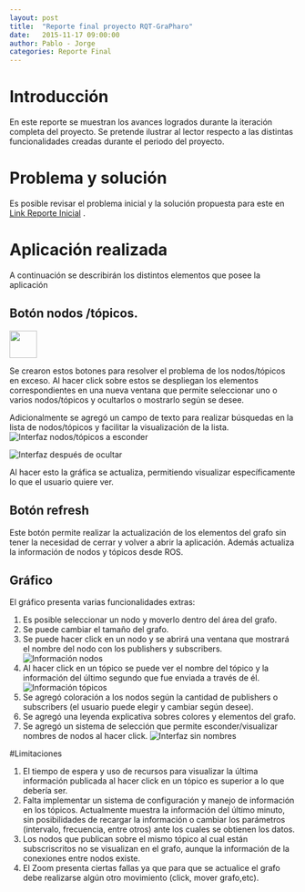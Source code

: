 ```yaml
---
layout: post
title:  "Reporte final proyecto RQT-GraPharo"
date:   2015-11-17 09:00:00
author: Pablo - Jorge
categories: Reporte Final 
---
```

 
# Introducción
 
 En este reporte se muestran los avances logrados durante la iteración completa del proyecto. Se pretende ilustrar al lector
 respecto a las distintas funcionalidades creadas durante el periodo del proyecto.
 
# Problema y solución
 
 Es posible revisar el problema inicial y la solución propuesta para este en [Link Reporte Inicial](http://jampueroc.github.io/SE4Robotics/reporte/2015/09/26/Report) .
 
# Aplicación realizada
 
 A continuación se describirán los distintos elementos que posee la aplicación
 
## Botón nodos /tópicos.

<img src="https://github.com/jampueroc/SE4Robotics/tree/gh-pages/assets/reports" width="48">

Se crearon estos botones para resolver el problema de los nodos/tópicos en exceso. Al hacer click sobre estos se
despliegan los elementos correspondientes en una nueva ventana que permite seleccionar uno o varios nodos/tópicos y ocultarlos o mostrarlo según se desee.

Adicionalmente se agregó un campo de texto para realizar búsquedas en la lista de nodos/tópicos y facilitar la visualización de la lista.
![Interfaz nodos/tópicos a esconder]({{site.baseurl}}/assets/reports/036.png )

![Interfaz después de ocultar]({{site.baseurl}}/assets/reports/037.png )

Al hacer esto la gráfica se actualiza, permitiendo visualizar específicamente lo que el usuario quiere ver.

## Botón refresh

Este botón permite realizar la actualización de los elementos del grafo sin tener la necesidad de cerrar y volver a abrir la aplicación. Además actualiza la información de nodos y tópicos desde ROS.


## Gráfico

El gráfico presenta varias funcionalidades extras:

1. Es posible seleccionar un nodo y moverlo dentro del área del grafo.
1. Se puede cambiar el tamaño del grafo.
1. Se puede hacer click en un nodo y se abrirá una ventana que mostrará el nombre del nodo con los publishers y subscribers.
  ![Información nodos]({{site.baseurl}}/assets/reports/031.png )
1. Al hacer click en un tópico se puede ver el nombre del tópico y la información del último segundo que fue enviada a través de él.
  ![Información tópicos]({{site.baseurl}}/assets/reports/039.png )
1. Se agregó coloración a los nodos según la cantidad de publishers o subscribers (el usuario puede elegir y cambiar según desee).
1. Se agregó una leyenda explicativa sobres colores y elementos del grafo.
1. Se agregó un sistema de selección que permite esconder/visualizar nombres de nodos al hacer click.
  ![Interfaz sin nombres]({{site.baseurl}}/assets/reports/045.png )

#Limitaciones

1. El tiempo de espera y uso de recursos para visualizar la última información publicada al hacer click en un tópico es superior a lo que debería ser.
1. Falta implementar un sistema de configuración y manejo de información en los tópicos. Actualmente muestra la información del último minuto, sin posibilidades de recargar la información o cambiar los parámetros (intervalo, frecuencia, entre otros) ante los cuales se obtienen los datos.
1. Los nodos que publican sobre el mismo tópico al cual están subscriscritos no se visualizan en el grafo, aunque la información de la conexiones entre nodos existe.
1. El Zoom presenta ciertas fallas ya que para que se actualice el grafo debe realizarse algún otro movimiento (click, mover grafo,etc).


